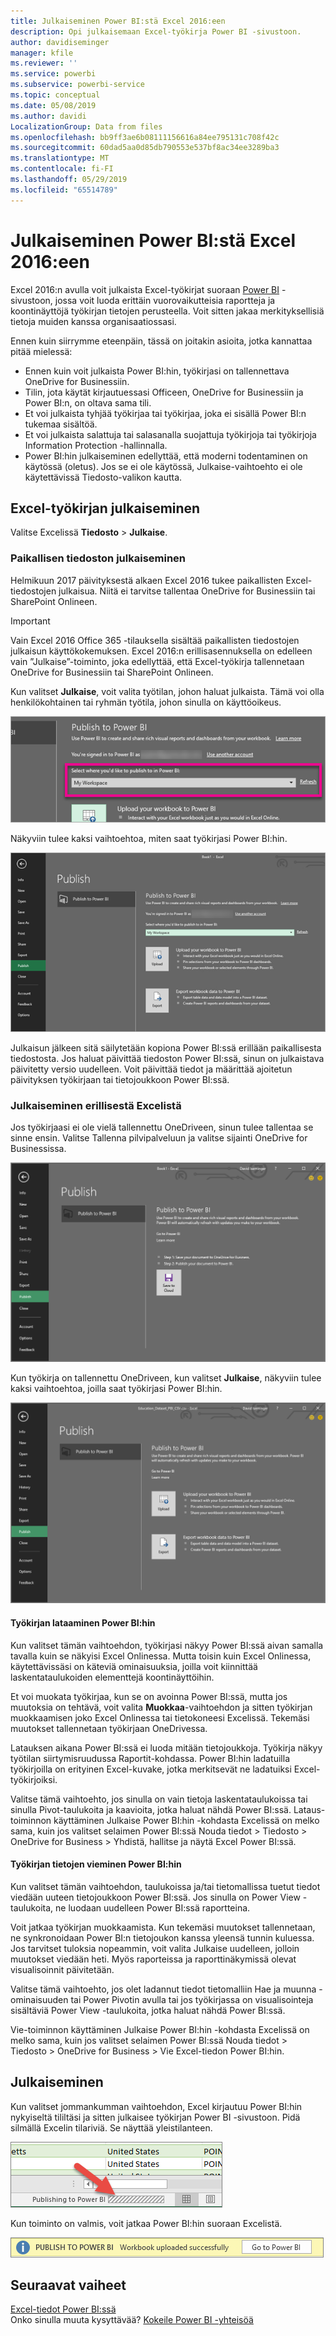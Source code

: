 ```yaml
---
title: Julkaiseminen Power BI:stä Excel 2016:een
description: Opi julkaisemaan Excel-työkirja Power BI -sivustoon.
author: davidiseminger
manager: kfile
ms.reviewer: ''
ms.service: powerbi
ms.subservice: powerbi-service
ms.topic: conceptual
ms.date: 05/08/2019
ms.author: davidi
LocalizationGroup: Data from files
ms.openlocfilehash: bb9ff3ae6b08111156616a84ee795131c708f42c
ms.sourcegitcommit: 60dad5aa0d85db790553e537bf8ac34ee3289ba3
ms.translationtype: MT
ms.contentlocale: fi-FI
ms.lasthandoff: 05/29/2019
ms.locfileid: "65514789"
---
```

# <a name="publish-to-power-bi-from-excel-2016"></a>Julkaiseminen Power BI:stä Excel 2016:een
Excel 2016:n avulla voit julkaista Excel-työkirjat suoraan [Power BI](https://powerbi.microsoft.com) -sivustoon, jossa voit luoda erittäin vuorovaikutteisia raportteja ja koontinäyttöjä työkirjan tietojen perusteella. Voit sitten jakaa merkityksellisiä tietoja muiden kanssa organisaatiossasi.

Ennen kuin siirrymme eteenpäin, tässä on joitakin asioita, jotka kannattaa pitää mielessä:

* Ennen kuin voit julkaista Power BI:hin, työkirjasi on tallennettava OneDrive for Businessiin.
* Tilin, jota käytät kirjautuessasi Officeen, OneDrive for Businessiin ja Power BI:n, on oltava sama tili.
* Et voi julkaista tyhjää työkirjaa tai työkirjaa, joka ei sisällä Power BI:n tukemaa sisältöä.
* Et voi julkaista salattuja tai salasanalla suojattuja työkirjoja tai työkirjoja Information Protection -hallinnalla.
* Power BI:hin julkaiseminen edellyttää, että moderni todentaminen on käytössä (oletus). Jos se ei ole käytössä, Julkaise-vaihtoehto ei ole käytettävissä Tiedosto-valikon kautta.

## <a name="to-publish-your-excel-workbook"></a>Excel-työkirjan julkaiseminen
Valitse Excelissä **Tiedosto** > **Julkaise**.

### <a name="local-file-publishing"></a>Paikallisen tiedoston julkaiseminen
Helmikuun 2017 päivityksestä alkaen Excel 2016 tukee paikallisten Excel-tiedostojen julkaisua. Niitä ei tarvitse tallentaa OneDrive for Businessiin tai SharePoint Onlineen.

> [!IMPORTANT]
> Vain Excel 2016 Office 365 -tilauksella sisältää paikallisten tiedostojen julkaisun käyttökokemuksen. Excel 2016:n erillisasennuksella on edelleen vain ”Julkaise”-toiminto, joka edellyttää, että Excel-työkirja tallennetaan OneDrive for Businessiin tai SharePoint Onlineen.
> 
> 

Kun valitset **Julkaise**, voit valita työtilan, johon haluat julkaista. Tämä voi olla henkilökohtainen tai ryhmän työtila, johon sinulla on käyttöoikeus.

![](media/service-publish-from-excel/pbi_choose_workspace.png)

Näkyviin tulee kaksi vaihtoehtoa, miten saat työkirjasi Power BI:hin.

![](media/service-publish-from-excel/pbi_uploadexport3.png)

Julkaisun jälkeen sitä säilytetään kopiona Power BI:ssä erillään paikallisesta tiedostosta. Jos haluat päivittää tiedoston Power BI:ssä, sinun on julkaistava päivitetty versio uudelleen. Voit päivittää tiedot ja määrittää ajoitetun päivityksen työkirjaan tai tietojoukkoon Power BI:ssä.

### <a name="publishing-from-excel-standalone"></a>Julkaiseminen erillisestä Excelistä
Jos työkirjaasi ei ole vielä tallennettu OneDriveen, sinun tulee tallentaa se sinne ensin. Valitse Tallenna pilvipalveluun ja valitse sijainti OneDrive for Businessissa.

![](media/service-publish-from-excel/pbi_savetoonedrive2.png)

Kun työkirja on tallennettu OneDriveen, kun valitset **Julkaise**, näkyviin tulee kaksi vaihtoehtoa, joilla saat työkirjasi Power BI:hin.

![](media/service-publish-from-excel/pbi_uploadexport2.png)

#### <a name="upload-your-workbook-to-power-bi"></a>Työkirjan lataaminen Power BI:hin
Kun valitset tämän vaihtoehdon, työkirjasi näkyy Power BI:ssä aivan samalla tavalla kuin se näkyisi Excel Onlinessa. Mutta toisin kuin Excel Onlinessa, käytettävissäsi on käteviä ominaisuuksia, joilla voit kiinnittää laskentataulukoiden elementtejä koontinäyttöihin.

Et voi muokata työkirjaa, kun se on avoinna Power BI:ssä, mutta jos muutoksia on tehtävä, voit valita **Muokkaa**-vaihtoehdon ja sitten työkirjan muokkaamisen joko Excel Onlinessa tai tietokoneesi Excelissä. Tekemäsi muutokset tallennetaan työkirjaan OneDrivessa.

Latauksen aikana Power BI:ssä ei luoda mitään tietojoukkoja. Työkirja näkyy työtilan siirtymisruudussa Raportit-kohdassa. Power BI:hin ladatuilla työkirjoilla on erityinen Excel-kuvake, jotka merkitsevät ne ladatuiksi Excel-työkirjoiksi.

Valitse tämä vaihtoehto, jos sinulla on vain tietoja laskentataulukoissa tai sinulla Pivot-taulukoita ja kaavioita, jotka haluat nähdä Power BI:ssä.
Lataus-toiminnon käyttäminen Julkaise Power BI:hin -kohdasta Excelissä on melko sama, kuin jos valitset selaimen Power BI:ssä Nouda tiedot > Tiedosto > OneDrive for Business > Yhdistä, hallitse ja näytä Excel Power BI:ssä.

#### <a name="export-workbook-data-to-power-bi"></a>Työkirjan tietojen vieminen Power BI:hin
Kun valitset tämän vaihtoehdon, taulukoissa ja/tai tietomallissa tuetut tiedot viedään uuteen tietojoukkoon Power BI:ssä. Jos sinulla on Power View -taulukoita, ne luodaan uudelleen Power BI:ssä raportteina.

Voit jatkaa työkirjan muokkaamista. Kun tekemäsi muutokset tallennetaan, ne synkronoidaan Power BI:n tietojoukon kanssa yleensä tunnin kuluessa. Jos tarvitset tuloksia nopeammin, voit valita Julkaise uudelleen, jolloin muutokset viedään heti. Myös raporteissa ja raporttinäkymissä olevat visualisoinnit päivitetään.

Valitse tämä vaihtoehto, jos olet ladannut tiedot tietomalliin Hae ja muunna -ominaisuuden tai Power Pivotin avulla tai jos työkirjassa on visualisointeja sisältäviä Power View -taulukoita, jotka haluat nähdä Power BI:ssä.

Vie-toiminnon käyttäminen Julkaise Power BI:hin -kohdasta Excelissä on melko sama, kuin jos valitset selaimen Power BI:ssä Nouda tiedot > Tiedosto > OneDrive for Business > Vie Excel-tiedon Power BI:hin.

## <a name="publishing"></a>Julkaiseminen
Kun valitset jommankumman vaihtoehdon, Excel kirjautuu Power BI:hin nykyiseltä tililtäsi ja sitten julkaisee työkirjan Power BI -sivustoon. Pidä silmällä Excelin tilariviä. Se näyttää yleistilanteen.

![](media/service-publish-from-excel/pbi_publishingstatus.png)

Kun toiminto on valmis, voit jatkaa Power BI:hin suoraan Excelistä.

![](media/service-publish-from-excel/pbi_gotopbi.png)

## <a name="next-steps"></a>Seuraavat vaiheet
[Excel-tiedot Power BI:ssä](service-excel-workbook-files.md)  
Onko sinulla muuta kysyttävää? [Kokeile Power BI -yhteisöä](http://community.powerbi.com/)

